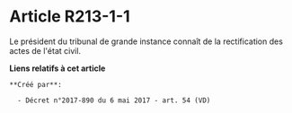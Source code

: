 # Article R213-1-1

Le président du tribunal de grande instance connaît de la rectification des actes de l'état civil.

**Liens relatifs à cet article**

	**Créé par**:

	  - Décret n°2017-890 du 6 mai 2017 - art. 54 (VD)
